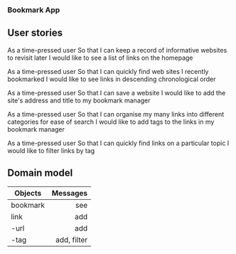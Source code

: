 ### Bookmark App

User stories
------

As a time-pressed user
So that I can keep a record of informative websites to revisit later
I would like to see a list of links on the homepage

As a time-pressed user
So that I can quickly find web sites I recently bookmarked
I would like to see links in descending chronological order

As a time-pressed user
So that I can save a website
I would like to add the site's address and title to my bookmark manager

As a time-pressed user
So that I can organise my many links into different categories for ease of search
I would like to add tags to the links in my bookmark manager

As a time-pressed user
So that I can quickly find links on a particular topic
I would like to filter links by tag

Domain model
------

| Objects   | Messages  |
|-----------|----------:|
|bookmark   |see  |
|link       |add  |
|-url       |add  |
|-tag       |add, filter|
